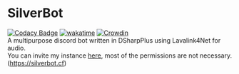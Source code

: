 # SilverBot

[![Codacy Badge](https://api.codacy.com/project/badge/Grade/f1f2a69af2b341238cd40b2f54684095)](https://app.codacy.com/gh/thesilvercraft/SilverBot?utm_source=github.com&utm_medium=referral&utm_content=thesilvercraft/SilverBot&utm_campaign=Badge_Grade_Settings)
[![wakatime](https://wakatime.com/badge/github/thesilvercraft/SilverBot.svg)](https://wakatime.com/badge/github/thesilvercraft/SilverBot)
[![Crowdin](https://badges.crowdin.net/silverbot/localized.svg)](https://crowdin.com/project/silverbot)  
A multipurpose discord bot written in DSharpPlus using Lavalink4Net for audio.  
You can invite my instance [here](https://discord.com/api/oauth2/authorize?client_id=702445582559739976&permissions=2147483639&scope=bot), most of the permissions are not necessary.  
(<https://silverbot.cf>)  
<!--| :exclamation: This guide is not finished|
|-----------------------------------------|

To run this you will need to install:

-   .net 5 runtime (<https://dotnet.microsoft.com/download/dotnet/5.0>)

-   GDI+ (<https://github.com/mono/libgdiplus> if you aren't on windows)

-   A selinium compatible browser (chrome and firefox are implemented at the moment only and firefox is faster by a little bit)

-   A discord **bot** token (<https://discord.com/developers>)

-   A discord server you can set up roles in

-   A discord webhook for logging

-   A PostgresSQL server / Space for a database

-   A way to run some version of lavalink

-   Optionally:

    -   A giphy api token (<https://developers.giphy.com/>)

    -   A FortniteAPI token (<https://dash.fortnite-api.com/>)

    -   A topgg token that is a stored in the `connect.sid` cookie or an bot token

    -   A friday text and voice channel (it will attempt to connect there and play fryday every friday)

    -   A Node.JS install to run some node code

When you compile the code or download it from the releases just do:
`dotnet SilverBotDS.dll` --->

